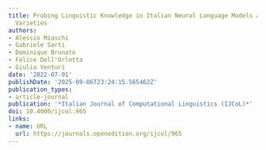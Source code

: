 ```yaml
---
title: Probing Linguistic Knowledge in Italian Neural Language Models across Language
  Varieties
authors:
- Alessio Miaschi
- Gabriele Sarti
- Dominique Brunato
- Felice Dell'Orletta
- Giulia Venturi
date: '2022-07-01'
publishDate: '2025-09-06T23:24:15.565462Z'
publication_types:
- article-journal
publication: '*Italian Journal of Computational Linguistics (IJCoL)*'
doi: 10.4000/ijcol.965
links:
- name: URL
  url: https://journals.openedition.org/ijcol/965
---
```

